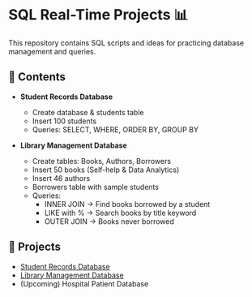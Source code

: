# SQL Real-Time Projects 📊

This repository contains SQL scripts and ideas for practicing database management and queries.

## 📌 Contents
- **Student Records Database**  
  - Create database & students table  
  - Insert 100 students  
  - Queries: SELECT, WHERE, ORDER BY, GROUP BY

- **Library Management Database**
  - Create tables: Books, Authors, Borrowers
  - Insert 50 books (Self-help & Data Analytics)
  - Insert 46 authors
  - Borrowers table with sample students
  - Queries:
    - INNER JOIN → Find books borrowed by a student
    - LIKE with % → Search books by title keyword
    - OUTER JOIN → Books never borrowed
  
## 📌 Projects
- [Student Records Database](Student%20Records%20Database.sql)
- [Library Management Database](Library%20Management%20Database.sql)
- (Upcoming) Hospital Patient Database
